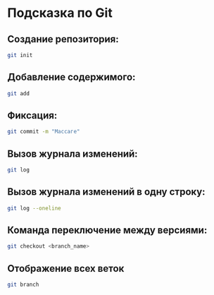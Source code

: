 # Подсказка по Git

## Создание репозитория:
```sh
git init
```

## Добавление содержимого:
```sh
git add
```

## Фиксация:
```sh
git commit -m "Массаге"
```

## Вызов журнала изменений:
```sh
git log
```

## Вызов журнала изменений в одну строку:
```sh
git log --oneline
```

## Команда переключение между версиями:
```sh
git checkout <branch_name>
```

## Отображение всех веток
```sh
git branch
```